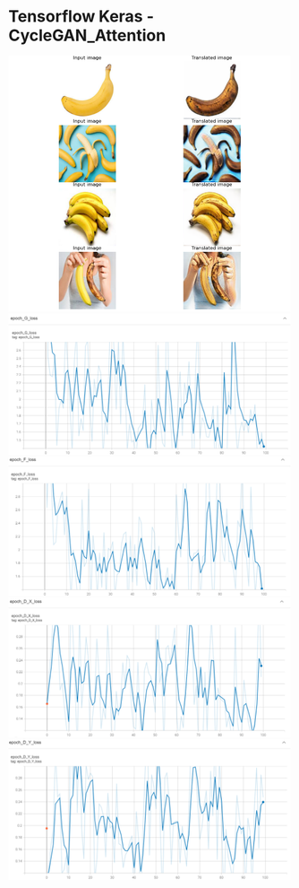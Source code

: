 # Tensorflow Keras - CycleGAN_Attention

![](Data/ReadME/Predict_result.png)
![](Data/ReadME/G_G_Loss.png) 
![](Data/ReadME/G_F_Loss.png)
![](Data/ReadME/D_X_Loss.png) 
![](Data/ReadME/D_Y_Loss.png)

